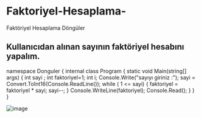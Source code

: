 # Faktoriyel-Hesaplama-
Faktöriyel Hesaplama Döngüler
## Kullanıcıdan alınan sayının faktöriyel hesabını yapalım.
namespace Donguler
{
    internal class Program
    {
        static void Main(string[] args)
        {
            int sayi  ;
          int  faktoriyel=1;
            int i;
            Console.Write("sayıyı giriniz :");
            sayi = Convert.ToInt16(Console.ReadLine());
            while (  1 <= sayi)
            {
                faktoriyel = faktoriyel * sayi;
                sayi--;
            }
            Console.WriteLine(faktoriyel);
            Console.Read();
        }
    }
}

![image](https://user-images.githubusercontent.com/98685489/190898013-be94f29a-9aaf-4620-967f-0e39b4bdd871.png)
